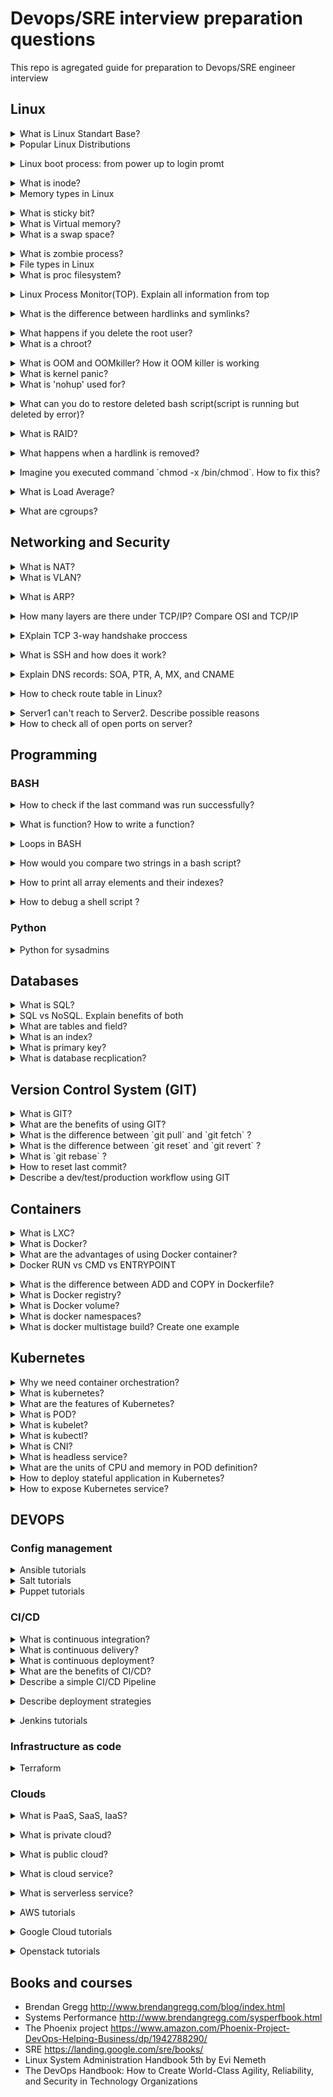# Devops/SRE interview preparation questions
This repo is agregated guide for preparation to Devops/SRE engineer interview 

## Linux 

<details>
<summary>What is Linux Standart Base?</summary><br><b>
Explanation: https://en.wikipedia.org/wiki/Linux_Standard_Base
</b></details>

<details>
<summary>Popular Linux Distributions</summary><br><b>
The most popular linux distrs:
  
  * Ubuntu  
  * Centos  
  * Fedora  
  * Debian  
  * OpenSuse  
  * ArchLinux  
  * Slackware  
  
Comparison: https://www.howtogeek.com/191207/10-of-the-most-popular-linux-distributions-compared/
  
</b></details>

<details>
<summary>Linux boot process: from power up to login promt</summary><br><b>
Explanation: 
  
  * BIOS
  * MBR
  * GRUB
  * Kernel
  * Init
  * Runlevel
  
  https://www.thegeekstuff.com/2011/02/linux-boot-process/
</b></details>

<details>
<summary>What is inode?</summary><br><b>
Explanation: https://linoxide.com/linux-command/linux-inode/
</b></details>

<details>
<summary>Memory types in Linux</summary><br><b>
  
Explanation: https://linux-audit.com/understanding-memory-information-on-linux-systems/
</b></details>

<details>
<summary>What is sticky bit?</summary><br><b>
Explanation:
  
  * https://en.wikipedia.org/wiki/Sticky_bit
  * https://www.geeksforgeeks.org/setuid-setgid-and-sticky-bits-in-linux-file-permissions/
</b></details>

<details>
<summary>What is Virtual memory?</summary><br><b>
Explanation: 
  
  * https://serverfault.com/questions/138427/what-does-virtual-memory-size-in-top-mean
  * https://elinux.org/images/4/4c/Ott.pdf
</b></details>

<details>
<summary>What is a swap space?</summary><br><b>
  
Explanation: https://itsfoss.com/create-swap-file-linux/
</b></details>

<details>
<summary>What is zombie process?</summary><br><b>
Explanation: 
  
  * https://en.wikipedia.org/wiki/Zombie_process
  * https://www.geeksforgeeks.org/zombie-processes-prevention/
  * https://stackoverflow.com/questions/16944886/how-to-kill-zombie-process
</b></details>

<details>
<summary>File types in Linux</summary><br><b>
Explanation:
  https://www.linux.com/tutorials/file-types-linuxunix-explained-detail/
</b></details>

<details>
<summary> What is proc filesystem?</summary><br><b>
Explanation: 
  
  http://man7.org/linux/man-pages/man5/proc.5.html
</b></details>

<details>
<summary>Linux Process Monitor(TOP). Explain all information from top</summary><br><b>
Explanation: 
  
  https://www.maketecheasier.com/linux-top-explained/
</b></details>

<details>
<summary>What is the difference between hardlinks and symlinks?</summary><br><b>
Explanation: 
  
  https://medium.com/@307/hard-links-and-symbolic-links-a-comparison-7f2b56864cdd
</b></details>

<details>
<summary>What happens if you delete the root user?</summary><br><b>
Explanation: 
  
  * In most cases you will get unbootable system
  * https://askubuntu.com/questions/962660/what-happens-if-you-delete-the-root-user
</b></details>

<details>
<summary>What is a chroot?</summary><br><b>
Explanation: 
  
  https://www.howtogeek.com/441534/how-to-use-the-chroot-command-on-linux/
</b></details>

<details>
<summary>What is OOM and OOMkiller? How it OOM killer is working</summary><br><b>
Explanation:
  
  * https://dev.to/rrampage/surviving-the-linux-oom-killer-2ki9
  * https://www.percona.com/blog/2019/08/02/out-of-memory-killer-or-savior/
</b></details>

<details>
<summary>What is kernel panic?</summary><br><b>
Explanation: 
  
  * https://www.linuxjournal.com/content/oops-debugging-kernel-panics-0
  * http://www.linuxandubuntu.com/home/things-to-know-about-linux-kernel-panic
</b></details>

<details>
<summary>What is 'nohup' used for?</summary><br><b>
Explanation: 
  
  https://www.computerhope.com/unix/unohup.htm
</b></details>

<details>
<summary> What can you do to restore deleted bash script(script is running but deleted by error)?</summary><br><b>
Explanation: 
  
  See filesystem /proc and find ID proccess in that directory should be script
</b></details>

<details>
<summary> What is RAID?</summary><br><b>
Explanation: 
  
  https://en.wikipedia.org/wiki/Standard_RAID_levels
</b></details>

<details>
<summary>What happens when a hardlink is removed?</summary><br><b>
Explanation: 
  
  The file will be deleted if you delete only the last hardlink to this file. 
</b></details>

<details>
<summary>Imagine you executed command `chmod -x /bin/chmod`. How to fix this? </summary><br><b>
Explanation: 
  
  Solution1:
  ```
  cp /bin/cp /tmp/chmod
  cp /bin/chmod /tmp/chmod
  ./tmp/chmod 755 /bin/chmod
  
  ```
  
  Solution2:
  ```
  perl -e 'chmod(0755, "chmod")`
  
  ```
  
  Solution3:
  ```
 /lib/ld-linux.so.2 /bin/chmod 755 /bin/chmod
 
 ```
  
</b></details>

<details>
<summary>What is Load Average?</summary><br><b>
Explanation: 
  
  http://www.brendangregg.com/blog/2017-08-08/linux-load-averages.html
</b></details>

<details>
<summary>What are cgroups?</summary><br><b>
Explanation:
  
  https://www.linuxjournal.com/content/everything-you-need-know-about-linux-containers-part-i-linux-control-groups-and-process
</b></details>

## Networking and Security

<details>
<summary>What is NAT?</summary><br><b>
Explanation: 
  
  * https://www.geeksforgeeks.org/network-address-translation-nat/
  * https://www.comptia.org/content/guides/what-is-network-address-translation
</b></details>

<details>
<summary>What is VLAN?</summary><br><b>
Explanation:
  
  https://study-ccna.com/what-is-a-vlan/
</b></details>

<details>
<summary>What is ARP?</summary><br><b>
Explanation: 
  
  Address Resolution Protocol. 
  https://en.wikipedia.org/wiki/Address_Resolution_Protocol
</b></details>

<details>
<summary> How many layers are there under TCP/IP? Compare OSI and TCP/IP</summary><br><b>
Explanation: 
  
  https://techdifferences.com/difference-between-tcp-ip-and-osi-model.html
</b></details>

<details>
<summary>EXplain TCP 3-way handshake proccess</summary><br><b>
Explanation: 
  
  https://www.geeksforgeeks.org/tcp-3-way-handshake-process/
</b></details>

<details>
<summary>What is SSH and how does it work?</summary><br><b>
Explanation:
  
  https://www.ssh.com/ssh/command
</b></details>

<details>
<summary>Explain DNS records: SOA, PTR, A, MX, and CNAME</summary><br><b>
Explanation: 
  
  https://www.presslabs.com/how-to/dns-records/
</b></details>

<details>
<summary>How to check route table in Linux?</summary><br><b>
Explanation: 
  
  `netstat -rn`
  
  `route -n`
  
  `ip route list`
</b></details>

<details>
<summary>Server1 can't reach to Server2. Describe possible reasons</summary><br><b>
Explanation: 
  
  * Application layer: 
    Check if servers are correctly configured and services up and running
  * Transport layer:
    Check ports, check ping from server to server
  * Network layer:
    Check firewall and networking setting. Also check routes, dns and ARP tables.
</b></details>

<details>
<summary>How to check all of open ports on server?</summary><br><b>
Explanation:
  
  * nmap - if you need check all ports for remote server
  * netstat - for localhost
</b></details>



## Programming

### BASH

<details>
<summary>How to check if the last command was run successfully?</summary><br><b>
Explanation: 
  
  `echo $?` if returns 0 that last command executed successfully
  
</b></details>

<details>
<summary>What is function? How to write a function?</summary><br><b>
Explanation: 
  
  https://linuxize.com/post/bash-functions/
</b></details>

<details>
<summary>Loops in BASH</summary><br><b>
Explanation: 
  
  https://www.tldp.org/HOWTO/Bash-Prog-Intro-HOWTO-7.html
</b></details>

<details>
<summary> How would you compare two strings in a bash script?</summary><br><b>
Explanation: 
  Case1:
  
  ```
  #!/bin/bash

VAR1="string1"
VAR2="string333"

if [ "$VAR1" = "$VAR2" ]; then
    echo "Strings are equal."
else
    echo "Strings are not equal."
fi
```
  Case2: 
  
  ```
  [[ "string1" == "string2" ]] && echo "Equal" || echo "Not equal"

```
  
</b></details>

<details>
<summary> How to print all array elements and their indexes?</summary><br><b>
Explanation:
  
  ```  
  #!/bin/sh
  array=("A" "B" "C" "X" )
  echo ${array[0]} 
  
  ```
 
</b></details>


<details>
<summary>How to debug a shell script ?</summary><br><b>
Explanation:
  
  Option `-x`
  or `-nv`
</b></details>


### Python
<details>
<summary>Python for sysadmins</summary><br><b>
Explanation:
  
  * https://realpython.com/
  * https://python-for-system-administrators.readthedocs.io/en/latest/
</b></details>

## Databases

<details>
<summary>What is SQL?</summary><br><b>
Explanation: 
  TODO
</b></details>

<details>
<summary>SQL vs NoSQL. Explain benefits of both</summary><br><b>
Explanation: 
  TODO
</b></details>

<details>
<summary>What are tables and field?</summary><br><b>
Explanation: 
  TODO
</b></details>

<details>
<summary>What is an index?</summary><br><b>
Explanation: 
  TODO
</b></details>

<details>
<summary>What is primary key?</summary><br><b>
Explanation: 
  TODO
</b></details>

<details>
<summary>What is database recplication?</summary><br><b>
Explanation: 
  TODO
</b></details>

## Version Control System (GIT) 

<details>
<summary>What is GIT?</summary><br><b>
Explanation: 
  TODO
</b></details>

<details>
<summary> What are the benefits of using GIT?</summary><br><b>
Explanation:
  TODO
</b></details>

<details>
<summary>What is the difference between `git pull` and `git fetch` ?</summary><br><b>
Explanation:
  TODO
</b></details>

<details>
<summary>What is the difference between `git reset` and `git revert` ?</summary><br><b>
Explanation:
  TODO
</b></details>

<details>
<summary>What is `git rebase` ?</summary><br><b>
Explanation:
  TODO
</b></details>

<details>
<summary>How to reset last commit?</summary><br><b>
Explanation: 
  TODO
</b></details>

<details>
<summary>Describe a dev/test/production workflow using GIT</summary><br><b>
Explanation: 
  TODO
</b></details>

## Containers

<details>
<summary>What is LXC?</summary><br><b>
Explanation: 
  TODO
</b></details>

<details>
<summary>What is Docker?</summary><br><b>
Explanation: 
  TODO
</b></details>

<details>
<summary>What are the advantages of using Docker container?</summary><br><b>
Explanation: 
  TODO
</b></details>

<details>
<summary>Docker RUN vs CMD vs ENTRYPOINT</summary><br><b>
Explanation:
  
  https://goinbigdata.com/docker-run-vs-cmd-vs-entrypoint/
</b></details>

<details>
<summary>What is the difference between ADD and COPY in Dockerfile?</summary><br><b>
Explanation: 
  TODO
</b></details>

<details>
<summary>What is Docker registry?</summary><br><b>
Explanation: 
  TODO
</b></details>

<details>
<summary>What is Docker volume?</summary><br><b>
Explanation: 
  TODO
</b></details>

<details>
<summary>What is docker namespaces?</summary><br><b>
Explanation: 
  TODO
</b></details>

<details>
<summary>What is docker multistage build? Create one example</summary><br><b>
Explanation: 
  TODO
</b></details>

## Kubernetes

<details>
<summary>Why we need container orchestration?</summary><br><b>
Explanation: 
  TODO
</b></details>

<details>
<summary>What is kubernetes?</summary><br><b>
Explanation: 
  TODO
</b></details>

<details>
<summary>What are the features of Kubernetes?</summary><br><b>
Explanation: 
  TODO
</b></details>

<details>
<summary>What is POD?</summary><br><b>
Explanation:
  TODO
</b></details>

<details>
<summary>What is kubelet?</summary><br><b>
Explanation: 
  TODO
</b></details>

<details>
<summary>What is kubectl?</summary><br><b>
Explanation: 
  TODO
</b></details>

<details>
<summary>What is CNI?</summary><br><b>
Explanation:
  TODO
</b></details>

<details>
<summary>What is headless service?</summary><br><b>
Explanation: 
  TODO
</b></details>

<details>
<summary>What are the units of CPU and memory in POD definition?</summary><br><b>
Explanation: 
  
  * CPU is in milicores and memory in bytes
  * https://www.noqcks.io/notes/2018/02/03/understanding-kubernetes-resources/
</b></details>

<details>
<summary>How to deploy stateful application in Kubernetes?</summary><br><b>
Explanation: 
  TODO
</b></details>

<details>
<summary>How to expose Kubernetes service?</summary><br><b>
Explanation: 
  TODO
</b></details>

## DEVOPS

### Config management 

<details>
<summary>Ansible tutorials</summary><br><b>
Explanation: 
  TODO
</b></details>

<details>
<summary>Salt tutorials</summary><br><b>
Explanation: 
  TODO
</b></details>

<details>
<summary>Puppet tutorials</summary><br><b>
Explanation: 
  TODO
</b></details>

### CI/CD

<details>
<summary>What is continuous integration?</summary><br><b>
Explanation: 
  TODO
</b></details>

<details>
<summary>What is continuous delivery?</summary><br><b>
Explanation: 
  TODO
</b></details>

<details>
<summary>What is continuous deployment?</summary><br><b>
Explanation: 
  TODO
</b></details>

<details>
<summary>What are the benefits of CI/CD?</summary><br><b>
Explanation: 
  TODO
</b></details>

<details>
<summary>Describe a simple CI/CD Pipeline</summary><br><b>
Explanation: 
  
  https://semaphoreci.com/cicd
  https://www.redhat.com/en/topics/devops/what-is-ci-cd
</b></details>

<details>
<summary>Describe deployment strategies</summary><br><b>
Explanation: 
  
  https://thenewstack.io/deployment-strategies
</b></details>

<details>
<summary>Jenkins tutorials</summary><br><b>
Explanation: 
  
  https://www.udemy.com/share/101WuI/
  https://www.youtube.com/playlist?list=PL9ooVrP1hQOGM6eCsjnfAousUSvpqD8dW&ref=hackr.io
  https://jenkins.io/doc/book/
  
</b></details>


### Infrastructure as code 

<details>
<summary>Terraform</summary><br><b>
Explanation: 
  
  http://www.itkitchen.net/k8s-in-gke-with-terraform/
  https://www.youtube.com/watch?v=TFLQcgZr0no
  https://www.udemy.com/share/101ZdI/
</b></details>



### Clouds

<details>
<summary>What is PaaS, SaaS, IaaS?</summary><br><b>
Explanation: 
 
 TODO
</b></details>


<details>
<summary>What is private cloud?</summary><br><b>
Explanation: 
 
 TODO
</b></details>

<details>
<summary>What is public cloud?</summary><br><b>
Explanation: 
 
 TODO
</b></details>

<details>
<summary>What is cloud service?</summary><br><b>
Explanation: 
 
 TODO
</b></details>

<details>
<summary>What is serverless service?</summary><br><b>
Explanation: 
 
 TODO
</b></details>

<details>
<summary>AWS tutorials</summary><br><b>
Explanation: 
 
 TODO
</b></details>

<details>
<summary>Google Cloud tutorials</summary><br><b>
Explanation: 
 
 TODO
</b></details>

<details>
<summary>Openstack tutorials</summary><br><b>
Explanation: 
  
  The best resource with Openstack cources is LinuxAcademy
  https://linuxacademy.com/library/search/openstack/
</b></details>

## Books and courses

* Brendan Gregg http://www.brendangregg.com/blog/index.html
* Systems Performance http://www.brendangregg.com/sysperfbook.html
* The Phoenix project https://www.amazon.com/Phoenix-Project-DevOps-Helping-Business/dp/1942788290/
* SRE https://landing.google.com/sre/books/
* Linux System Administration Handbook 5th by Evi Nemeth
* The DevOps Handbook: How to Create World-Class Agility, Reliability, and Security in Technology Organizations



